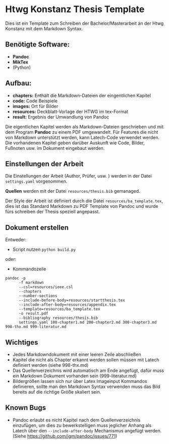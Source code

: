 # Htwg Konstanz Thesis Template

Dies ist ein Template zum Schreiben der Bachelor/Masterarbeit an der Htwg Konstanz mit dem Markdown Syntax.

## Benötigte Software:

* __Pandoc__
* __MikTex__
* (Python)

## Aufbau:

* __chapters:__  Enthält die Markdown-Dateien der eingentlichen Kapitel 
* __code:__ Code Beispiele
* __images:__ Ort für Bilder
* __resources:__ Deckblatt-Vorlage der HTWG im tex-Format
* __result:__ Ergebnis der Umwandlung von Pandoc

Die eigentlichen Kapitel werden als Markdown-Dateien geschrieben und mit dem Program __Pandoc__ zu einem PDF umgewandelt. Für Features die nicht von Markdown unterstützt werden, kann Latech-Code verwendet werden. Die vorhandenen Kapitel geben darüber Auskunft wie Code, Bilder, Fußnoten usw. im Dokument eingebaut werden.

## Einstellungen der Arbeit

Die Einstellungen der Arbeit (Author, Prüfer, usw. ) werden in der Datei ```settings.yaml``` vorgenommen.

__Quellen__ werden mit der Datei ```resources/thesis.bib``` gemanaged.

Der Style der Arbeit ist definiert durch die Datei ```resources/ba_template.tex```, dies ist das Standard Markdown zu PDF Template von Pandoc und wurde fürs schreiben der Thesis speziell angepasst.


## Dokument erstellen

Entweder:

* Script nutzen ```python build.py```

oder:

* Kommandozeile
```
pandoc -p 
      -f markdown 
      --csl=resources/ieee.csl 
      --chapters 
      --number-sections 
      --include-before-body=resources/startthesis.tex 
      --include-after-body=resources/appendix.tex 
      --template=resources/ba_template.tex 
      -o result.pdf 
      --bibliography resources/thesis.bib 
      settings.yaml 100-chapter1.md 200-chapter2.md 300-chapter3.md 998-thx.md 999-literatur.md
````


## Wichtiges

* Jedes Markdowndokument mit einer leeren Zeile abschließen
* Kapitel die nicht als Chapter erkannt werden sollen müssen mit Latech definiert werden (siehe 998-thx.md)
* Das Quellenverzeichnis wird automatisch am Ende angefügt, dafür muss ein Markdown Dokument vorhanden sein (999-literatur.md)
* Bildergrößen lassen sich nur über Latex Imageinput Kommandos definieren, sollte man den Markdown Syntax verwenden muss das Bild bereits auf die richtige Größe skaliert sein.

## Known Bugs

* Pandoc erlaubt es nicht Kapitel nach dem Quellenverzeichnis einzufügen, um dies zu bewerkstelligen muss jeglicher Anhang als Latech über den  ```--include-after-body``` Mechanismus angefügt werden. (Siehe https://github.com/jgm/pandoc/issues/771)


